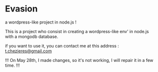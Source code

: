 # Evasion
a wordpress-like project in node.js !


This is a project who consist in creating a wordpress-like env' in node.js with a mongodb database.

if you want to use it, you can contact me at this address : t.chezieres@gmail.com

!!! On May 28th, I made changes, so it's not working, I will repair it in a few time. !!!

